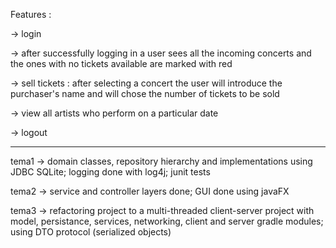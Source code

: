 Features :

  -> login
  
  -> after successfully logging in a user sees all the incoming concerts and the ones with no tickets available are marked with red
  
  -> sell tickets : after selecting a concert the user will introduce the purchaser's name and will chose the number of tickets to be sold
  
  -> view all artists who perform on a particular date
  
  -> logout
  
  --------------------------------------------------------
  
  tema1 -> domain classes, repository hierarchy and implementations using JDBC SQLite; logging done with log4j; junit tests
  
  tema2 -> service and controller layers done; GUI done using javaFX
  
  tema3 -> refactoring project to a multi-threaded client-server project with model, persistance, services, networking, client and server gradle modules; using DTO protocol (serialized objects)
